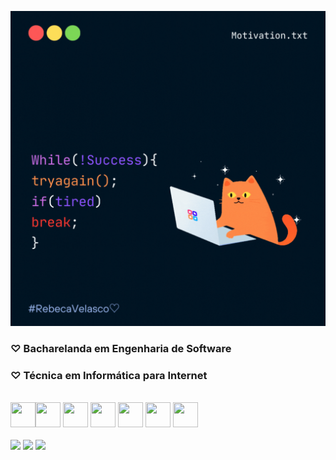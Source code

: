 <p align="start">
 <a href="https://rebecavelasc0.github.io/PORTFOLIO/" target="_blank" ><img src="elements/readmerebecavelasco.gif" alt="readme-rebeca" width="532px" heigth="532px"></a>
</p>

### ♡ Bacharelanda em Engenharia de Software
### ♡ Técnica em Informática para Internet
<br>
<div align="start">
 <img src="https://cdn.jsdelivr.net/gh/devicons/devicon/icons/html5/html5-plain-wordmark.svg" width="40" height="40" /><img src="https://cdn.jsdelivr.net/gh/devicons/devicon/icons/css3/css3-plain-wordmark.svg" width="40" height="40"/> <img src="https://cdn.jsdelivr.net/gh/devicons/devicon/icons/javascript/javascript-original.svg" width="40" height="40"/>
<img src="https://cdn.jsdelivr.net/gh/devicons/devicon/icons/bootstrap/bootstrap-original.svg" width="40" height="40"/>
<img src="https://cdn.jsdelivr.net/gh/devicons/devicon/icons/python/python-original-wordmark.svg" width="40" height="40"/>
<img src="https://cdn.jsdelivr.net/gh/devicons/devicon/icons/git/git-plain-wordmark.svg" width="40" height="40"/>
<img src="https://cdn.jsdelivr.net/gh/devicons/devicon/icons/mysql/mysql-original.svg" width="40" height="40"/>

</div>
<br>
<div align="start">
 <a href="https://www.instagram.com/v_elascc?igsh=MWNtODZ3ZWVqNGI2dg==" target="_blank"><img src="https://img.shields.io/badge/-Instagram-%23E4405F?style=for-the-badge&logo=instagram&logoColor=white"></a>
 <a href="www.linkedin.com/in/rebeca-velasco-45088a205" target="_blank"><img src="https://img.shields.io/badge/-LinkedIn-%230077B5?style=for-the-badge&logo=linkedin&logoColor=white"></a> 
 <a href = "https://criarmeulink.com.br/u/1704298590" target="_blank"><img src="https://img.shields.io/badge/-Gmail-%23333?style=for-the-badge&logo=gmail&logoColor=white"></a>
</div>

## 
         



         

          

          
          
          
          
